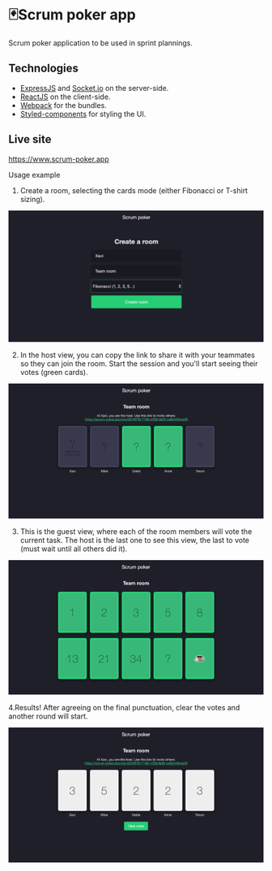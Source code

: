 # 🃏Scrum poker app

Scrum poker application to be used in sprint plannings.

## Technologies

- [ExpressJS](http://expressjs.com/) and [Socket.io](https://socket.io/) on the server-side.
- [ReactJS](reactjs.org) on the client-side.
- [Webpack](https://webpack.js.org/) for the bundles.
- [Styled-components](https://styled-components.com/) for styling the UI.

## Live site

https://www.scrum-poker.app

Usage example

1. Create a room, selecting the cards mode (either Fibonacci or T-shirt sizing).

![create a room](./readme-assets/create-room.png)

2. In the host view, you can copy the link to share it with your teammates so they can join the room. Start the session and you'll start seeing their votes (green cards).

![host view](./readme-assets/host-view.png)

3. This is the guest view, where each of the room members will vote the current task. The host is the last one to see this view, the last to vote (must wait until all others did it).

![guest view](./readme-assets/guest-view.png)

4.Results! After agreeing on the final punctuation, clear the votes and another round will start.

![results](./readme-assets/results.png)